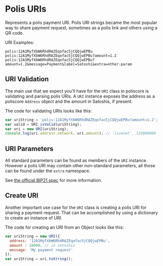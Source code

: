 # Polis URIs
Represents a polis payment URI. Polis URI strings became the most popular way to share payment request, sometimes as a polis link and others using a QR code.

URI Examples:

```
polis:12A1MyfXbW6RhdRAZEqofac5jCQQjwEPBu
polis:12A1MyfXbW6RhdRAZEqofac5jCQQjwEPBu?amount=1.2
polis:12A1MyfXbW6RhdRAZEqofac5jCQQjwEPBu?amount=1.2&message=Payment&label=Satoshi&extra=other-param
```

## URI Validation
The main use that we expect you'll have for the `URI` class in poliscore is validating and parsing polis URIs. A `URI` instance exposes the address as a poliscore `Address` object and the amount in Satoshis, if present.

The code for validating URIs looks like this:

```javascript
var uriString = 'polis:12A1MyfXbW6RhdRAZEqofac5jCQQjwEPBu?amount=1.2';
var valid = URI.isValid(uriString);
var uri = new URI(uriString);
console.log(uri.address.network, uri.amount); // 'livenet', 120000000
```

## URI Parameters
All standard parameters can be found as members of the `URI` instance. However a polis URI may contain other non-standard parameters, all those can be found under the `extra` namespace.

See [the official BIP21 spec](https://github.com/polis/bips/blob/master/bip-0021.mediawiki) for more information.

## Create URI
Another important use case for the `URI` class is creating a polis URI for sharing a payment request. That can be accomplished by using a dictionary to create an instance of URI.

The code for creating an URI from an Object looks like this:

```javascript
var uriString = new URI({
  address: '12A1MyfXbW6RhdRAZEqofac5jCQQjwEPBu',
  amount : 10000, // in satoshis
  message: 'My payment request'
});
var uriString = uri.toString();
```
